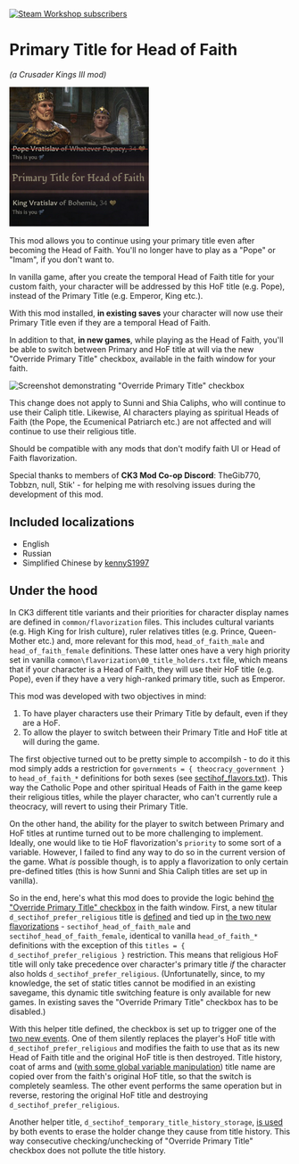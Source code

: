 <a href="https://steamcommunity.com/sharedfiles/filedetails/?id=2623097216"><img src="https://img.shields.io/endpoint.svg?url=https%3A%2F%2Fshieldsio-steam-workshop.jross.me%2F2623097216&style=for-the-badge" alt="Steam Workshop subscribers"></a>

Primary Title for Head of Faith
============================================
_(a Crusader Kings III mod)_

<img src="https://raw.githubusercontent.com/terrapass/ck3-mod-primary-title-for-hof/master/mod/thumbnail.png" alt="Mod Thumbnail" width="250" height="250" />

This mod allows you to continue using your primary title even after becoming the Head of Faith.
You'll no longer have to play as a "Pope" or "Imam", if you don't want to.

In vanilla game, after you create the temporal Head of Faith title for your custom faith, your character will be addressed by this HoF title (e.g. Pope), instead of the Primary Title (e.g. Emperor, King etc.).

With this mod installed, **in existing saves** your character will now use their Primary Title even if they are a temporal Head of Faith.

In addition to that, **in new games**, while playing as the Head of Faith, you'll be able to switch between Primary and HoF title at will via the new "Override Primary Title" checkbox, available in the faith window for your faith.

![Screenshot demonstrating "Override Primary Title" checkbox](https://raw.githubusercontent.com/terrapass/ck3-mod-primary-title-for-hof/master/promo/screenshots/screenshot1.png)

This change does not apply to Sunni and Shia Caliphs, who will continue to use their Caliph title. Likewise, AI characters playing as spiritual Heads of Faith (the Pope, the Ecumenical Patriarch etc.) are not affected and will continue to use their religious title.

Should be compatible with any mods that don't modify faith UI or Head of Faith flavorization.

Special thanks to members of **CK3 Mod Co-op Discord**: TheGib770, Tobbzn, null, Stik' - for helping me with resolving issues during the development of this mod.

Included localizations
----------------------
* English
* Russian
* Simplified Chinese by [kennyS1997](https://github.com/kennyS1997)

Under the hood
--------------

In CK3 different title variants and their priorities for character display names are defined in `common/flavorization` files. This includes cultural variants (e.g. High King for Irish culture), ruler relatives titles (e.g. Prince, Queen-Mother etc.) and, more relevant for this mod, `head_of_faith_male` and `head_of_faith_female` definitions. These latter ones have a very high priority set in vanilla `common\flavorization\00_title_holders.txt` file, which means that if your character is a Head of Faith, they will use their HoF title (e.g. Pope), even if they have a very high-ranked primary title, such as Emperor.

This mod was developed with two objectives in mind:
1. To have player characters use their Primary Title by default, even if they are a HoF.
2. To allow the player to switch between their Primary Title and HoF title at will during the game.

The first objective turned out to be pretty simple to accompilsh - to do it this mod simply adds a restriction for `governments = { theocracy_government }` to `head_of_faith_*` definitions for both sexes (see [sectihof_flavors.txt](https://github.com/terrapass/ck3-mod-primary-title-for-hof/blob/master/mod/common/flavorization/sectihof_flavors.txt#L10)). This way the Catholic Pope and other spiritual Heads of Faith in the game keep their religious titles, while the player character, who can't currently rule a theocracy, will revert to using their Primary Title.

On the other hand, the ability for the player to switch between Primary and HoF titles at runtime turned out to be more challenging to implement. Ideally, one would like to tie HoF flavorization's `priority` to some sort of a variable. However, I failed to find any way to do so in the current version of the game. What _is_ possible though, is to apply a flavorization to only certain pre-defined titles (this is how Sunni and Shia Caliph titles are set up in vanilla).

So in the end, here's what this mod does to provide the logic behind [the "Override Primary Title" checkbox](https://github.com/terrapass/ck3-mod-primary-title-for-hof/blob/master/mod/gui/sectihof_templates.gui) in the faith window. First, a new titular `d_sectihof_prefer_religious` title is [defined](https://github.com/terrapass/ck3-mod-primary-title-for-hof/blob/master/mod/common/landed_titles/sectihof_titles.txt) and tied up in [the two new flavorizations](https://github.com/terrapass/ck3-mod-primary-title-for-hof/blob/master/mod/common/flavorization/sectihof_flavors.txt#L27) - `sectihof_head_of_faith_male` and `sectihof_head_of_faith_female`, identical to vanilla `head_of_faith_*` definitions with the exception of this `titles = { d_sectihof_prefer_religious }` restriction. This means that religious HoF title will only take precedence over character's primary title _if_ the character also holds `d_sectihof_prefer_religious`. (Unfortunatelly, since, to my knowledge, the set of static titles cannot be modified in an existing savegame, this dynamic title switching feature is only available for new games. In existing saves the "Override Primary Title" checkbox has to be disabled.)

With this helper title defined, the checkbox is set up to trigger one of the [two new events](https://github.com/terrapass/ck3-mod-primary-title-for-hof/blob/master/mod/events/sectihof_events.txt). One of them silently replaces the player's HoF title with `d_sectihof_prefer_religious` and modifies the faith to use that as its new Head of Faith title and the original HoF title is then destroyed. Title history, coat of arms and ([with some global variable manipulation](https://github.com/terrapass/ck3-mod-primary-title-for-hof/blob/master/mod/localization/english/sectihof_l_english.yml#L30)) title name are copied over from the faith's original HoF title, so that the switch is completely seamless. The other event performs the same operation but in reverse, restoring the original HoF title and destroying `d_sectihof_prefer_religious`.

Another helper title, `d_sectihof_temporary_title_history_storage`, [is used](https://github.com/terrapass/ck3-mod-primary-title-for-hof/blob/master/mod/events/sectihof_events.txt#L52) by both events to erase the holder change they cause from title history. This way consecutive checking/unchecking of "Override Primary Title" checkbox does not pollute the title history.
